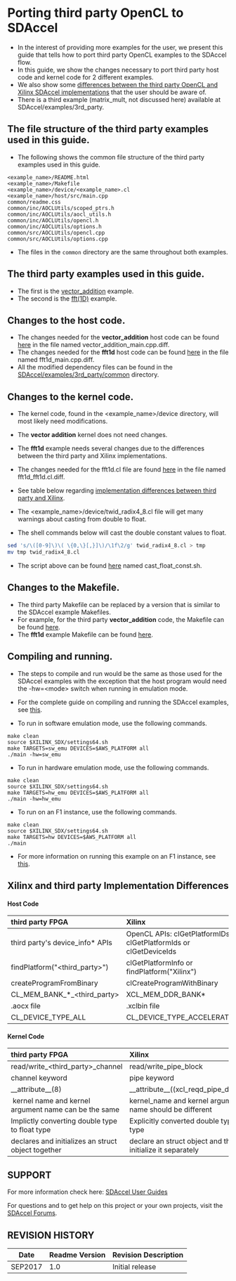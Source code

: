 # Porting third party OpenCL to SDAccel
* In the interest of providing more examples for the user, we present this guide that tells how to port third party OpenCL examples to the SDAccel flow.
* In this guide, we show the changes necessary to port third party host code and kernel code for 2 different examples.
* We also show some [differences between the third party OpenCL and Xilinx SDAccel implementations](#xilinx-and-third-party-implementation-differences) that the user should be aware of.
* There is a third example (matrix_mult, not discussed here) available at SDAccel/examples/3rd_party.

## The file structure of the third party examples used in this guide.
 * The following shows the common file structure of the third party examples used in this guide.
```
<example_name>/README.html
<example_name>/Makefile
<example_name>/device/<example_name>.cl
<example_name>/host/src/main.cpp
common/readme.css
common/inc/AOCLUtils/scoped_ptrs.h
common/inc/AOCLUtils/aocl_utils.h
common/inc/AOCLUtils/opencl.h
common/inc/AOCLUtils/options.h
common/src/AOCLUtils/opencl.cpp
common/src/AOCLUtils/options.cpp
```
* The files in the `common` directory are the same throughout both examples.

## The third party examples used in this guide.
  * The first is the [vector_addition](https://www.altera.com/support/support-resources/design-examples/design-software/opencl/vector-addition.html) example.
  * The second is the [fft(1D)](https://www.altera.com/support/support-resources/design-examples/design-software/opencl/fft-1d.html) example.

## Changes to the host code.

 * The changes needed for the **vector_addition** host code can be found [here](../examples/3rd_party/vector_addition) in the file named vector_addition_main.cpp.diff.
 * The changes needed for the **fft1d** host code can be found [here](../examples/3rd_party/fft1d) in the file named fft1d_main.cpp.diff.
 * All the modified dependency files can be found in the [SDAccel/examples/3rd_party/common](../examples/3rd_party/common) directory.

## Changes to the kernel code.

* The kernel code, found in the &lt;example_name>/device directory, will most likely need modifications.
* The **vector addition** kernel does not need changes.
* The **fft1d** example needs several changes due to the differences between the third party and Xilinx implementations.
* The changes needed for the fft1d.cl file are found [here](../examples/3rd_party/fft1d) in the file named fft1d_fft1d.cl.diff.
* See table below regarding [implementation differences between third party and Xilinx](#xilinx-and-third-party-implementation-differences).

* The &lt;example_name>/device/twid_radix4_8.cl file will get many warnings about casting from double to float.
* The shell commands below will cast the double constant values to float.

```sh
sed 's/\([0-9]\)\( \{0,\}[,}]\)/\1f\2/g' twid_radix4_8.cl > tmp
mv tmp twid_radix4_8.cl
```
* The script above can be found [here](../examples/3rd_party/fft1d) named cast_float_const.sh.

## Changes to the Makefile.

* The third party Makefile can be replaced by a version that is similar to the SDAccel example Makefiles.
* For example, for the third party **vector_addition** code, the Makefile can be found [here](../examples/3rd_party/vector_addition).
* The **fft1d** example Makefile can be found [here](../examples/3rd_party/fft1d).  


## Compiling and running.
* The steps to compile and run would be the same as those used for the SDAccel examples with the exception that the host program would need the -hw=&lt;mode> switch when running in emulation mode.
* For the complete guide on compiling and running the SDAccel examples, see [this](../README.md).

* To run in software emulation mode, use the following commands.
 ```
make clean
source $XILINX_SDX/settings64.sh
make TARGETS=sw_emu DEVICES=$AWS_PLATFORM all
./main -hw=sw_emu
```

* To run in hardware emulation mode, use the following commands.
 ```
make clean
source $XILINX_SDX/settings64.sh
make TARGETS=hw_emu DEVICES=$AWS_PLATFORM all
./main -hw=hw_emu
```

* To run on an F1 instance, use the following commands.
 ```
make clean
source $XILINX_SDX/settings64.sh
make TARGETS=hw DEVICES=$AWS_PLATFORM all
./main
```

* For more information on running this example on an F1 instance, see [this](../README.md#step-by-step-guide-how-to-load-and-test-a-registered-afi-from-within-an-f1-instance).


## Xilinx and third party Implementation Differences
#### Host Code
| third party FPGA     | Xilinx     |
| :------------- | :------------- |
| third party's device_info* APIs | OpenCL APIs: clGetPlatformIDs or clGetPlatformIds or clGetDeviceIds |
| findPlatform("&lt;third_party>") | clGetPlatformInfo or findPlatform("Xilinx") |
| createProgramFromBinary | clCreateProgramWithBinary |
| CL_MEM_BANK_*_&lt;third_party> | XCL_MEM_DDR_BANK* |
| .aocx file | .xclbin file |
| CL_DEVICE_TYPE_ALL | CL_DEVICE_TYPE_ACCELERATOR |

#### Kernel Code
| third party FPGA | Xilinx |
| :------------- | :------------- |
| read/write_&lt;third_party>_channel | read/write_pipe_block |
| channel  keyword | pipe keyword |
| \_\_attribute__(8) | \_\_attribute__((xcl_reqd_pipe_depth(16))) |
| kernel name and kernel argument name can be the same | kernel_name and kernel arguments' name should be different |
| Implictly converting double type to float type | Explicitly converted double type to float type |
| declares and initializes an struct object together | declare an struct object and then initialize it separately |

## SUPPORT
For more information check here:
[SDAccel User Guides][]

For questions and to get help on this project or your own projects, visit the [SDAccel Forums][].

## REVISION HISTORY

Date    | Readme Version | Revision Description
--------|----------------|-------------------------
SEP2017 | 1.0            | Initial release



[SDAccel Forums]: https://forums.xilinx.com/t5/SDAccel/bd-p/SDx
[SDAccel User Guides]: http://www.xilinx.com/support/documentation-navigation/development-tools/software-development/sdaccel.html?resultsTablePreSelect=documenttype:SeeAll#documentation
